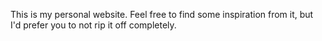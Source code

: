 This is my personal website. Feel free to find some inspiration from it, but I'd prefer you to not rip it off completely.
